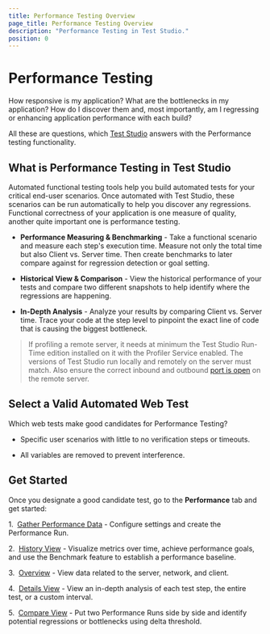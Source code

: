 ```yaml
---
title: Performance Testing Overview
page_title: Performance Testing Overview
description: "Performance Testing in Test Studio."
position: 0
---
```

# Performance Testing

How responsive is my application? What are the bottlenecks in my application? How do I discover them and, most importantly, am I regressing or enhancing application performance with each build?

All these are questions, which <a href="http://www.telerik.com/teststudio" target="_blank">Test Studio</a> answers with the Performance testing functionality.

## What is Performance Testing in Test Studio

Automated functional testing tools help you build automated tests for your critical end-user scenarios. Once automated with Test Studio, these scenarios can be run automatically to help you discover any regressions. Functional correctness of your application is one measure of quality, another quite important one is performance testing.

- **Performance Measuring & Benchmarking** - Take a functional scenario and measure each step's execution time. Measure not only the total time but also Client vs. Server time. Then create benchmarks to later compare against for regression detection or goal setting.

- **Historical View & Comparison** - View the historical performance of your tests and compare two different snapshots to help identify where the regressions are happening.

- **In-Depth Analysis** - Analyze your results by comparing Client vs. Server time. Trace your code at the step level to pinpoint the exact line of code that is causing the biggest bottleneck. 

> If profiling a remote server, it needs at minimum the Test Studio Run-Time edition installed on it with the Profiler Service enabled. The versions of Test Studio run locally and remotely on the server must match. Also ensure the correct inbound and outbound <a href="/features/testing-types/performance-testing/open-port-on-server" target="_blank">port is open</a> on the remote server.

## Select a Valid Automated Web Test

Which web tests make good candidates for Performance Testing?

- Specific user scenarios with little to no verification steps or timeouts.

- All variables are removed to prevent interference.

## Get Started

Once you designate a good candidate test, go to the **Performance** tab and get started:

1.&nbsp;  <a href="/features/testing-types/performance-testing/gather-perfomance-data" target="_blank">Gather Performance Data</a> - Configure settings and create the Performance Run.

2.&nbsp; <a href="/features/testing-types/performance-testing/history-view" target="_blank">History View</a> - Visualize metrics over time, achieve performance goals, and use the Benchmark feature to establish a performance baseline. 

3.&nbsp; <a href="/features/testing-types/performance-testing/overview-button" target="_blank">Overview</a> - View data related to the server, network, and client. 

4.&nbsp; <a href="/features/testing-types/performance-testing/details-view" target="_blank">Details View</a> - View an in-depth analysis of each test step, the entire test, or a custom interval.

5.&nbsp; <a href="/features/testing-types/performance-testing/compare-view" target="_blank">Compare View</a> - Put two Performance Runs side by side and identify potential regressions or bottlenecks using delta threshold.